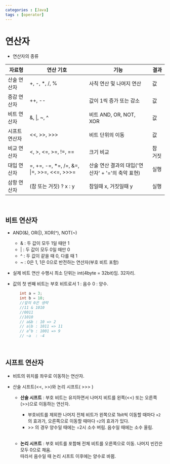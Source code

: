 ```yaml
---
categories : [Java]
tags : [operator]
---
```


# 연산자

 - 연산자의 종류

  자료형 | 연산 기호 | 기능 | 결과
  --- | --- | --- | ---
  산술 연산자 | +, -, *, /, % | 사칙 연산 및 나머지 연산 | 값
  증감 연산자 | ++, -- | 값이 1씩 증가 또는 감소 | 값
  비트 연산자 | &, \|, ~, ^ | 비트 AND, OR, NOT, XOR | 값
  시프트 연산자 | &lt;&lt;, &gt;&gt;, &gt;&gt;&gt; | 비트 단위의 이동 | 값
  비교 연산자 | <, >, <=, >=, !=, == | 크기 비교 | 참 거짓
  대입 연산자 | =, +=, -=, *=, /=, &=, \|=, >>=, <<=, >>>= | 산술 연산 결과의 대입('연산자' + '='의 축악 표현)   | 실행
  삼항 연산자 | (참 또는 거짓) ? x : y | 참일때 x, 거짓일때 y | 실행

  <br>

## 비트 연산자

 - AND(&), OR(\|), XOR(^), NOT(~)
    - & : 두 값이 모두 1일 때만 1
    - \| : 두 값이 모두 0일 때만 0
    - ^ : 두 값이 같을 때 0, 다를 때 1
    - ~ : 0은 1, 1은 0으로 반전하는 연산자(부호 비트 포함)

  - 실제 비트 연산 수행시 최소 단위는 int(4byte = 32bit)임. 32자리.
  - 값의 첫 번째 비트는 부호 비트로서 1 : 음수 0 : 양수.

     ```java
        int a = 3;
        int b = 10;
        //앞의 0은 생략
        //11 & 1010
        //0011
        //1010
        // a&b : 10 => 2
        // a|b : 1011 => 11
        // a^b : 1001 => 9
        // ~a  : -4
     ```

    <br>
## 시프트 연산자
  
  - 비트의 위치를 좌우로 이동하는 연산자. 
  - 산술 시프트(&lt;&lt;, &gt;&gt;)와 논리 시프트( &gt;&gt;&gt; )
  
    - __산술 시프트__ : 부호 비트는 유지하면서 나머지 비트를 왼쪽(<<) 또는 오른쪽(>>)으로 이동하는 연산자.
  
      - 부호비트를 제외한 나머지 전체 비트가 왼쪽으로 1bit씩 이동할 때마다 `×2`의 효과가, 오른쪽으로 이동할 때마다 `÷2`의 효과가 있다.
      - &gt;&gt; 의 경우 양수일 때에는 ÷2시 소수 버림. 음수일 때에는 소수 올림. <br><br>
    -  __논리 시프트__ : 부호 비트를 포함해 전체 비트를 오른쪽으로 이동. 나머지 빈칸은 모두 0으로 채움. 
    <br> 따라서 음수일 때 논리 시프트 이후에는 양수로 바뀜.
